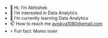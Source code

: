- 👋 Hi, I’m Abhishek
- 👀 I’m interested in Data Analytics
- 🌱 I’m currently learning Data Analytics
- 📫 How to reach me aviskya1080@gmail.com
- ⚡ Fun fact: Momo lover

<!---
Avi1080/Avi1080 is a ✨ special ✨ repository because its `README.md` (this file) appears on your GitHub profile.
You can click the Preview link to take a look at your changes.
--->
